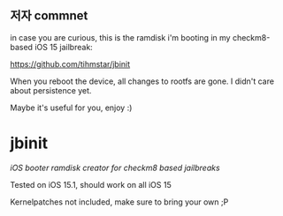 ## 저자 commnet
in case you are curious, this is the ramdisk i'm booting in my checkm8-based iOS 15 jailbreak:

https://github.com/tihmstar/jbinit 

When you reboot the device, all changes to rootfs are gone. I didn't care about persistence yet.

Maybe it's useful for you, enjoy :)


# jbinit


_iOS booter ramdisk creator for checkm8 based jailbreaks_

Tested on iOS 15.1, should work on all iOS 15

Kernelpatches not included, make sure to bring your own ;P
